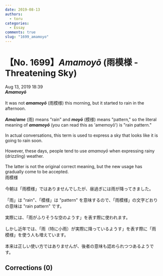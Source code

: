 ```yaml
---
date: 2019-08-13
authors:
  - toru
categories:
  - Essay
comments: true
slug: "1699_amamoyo"
---
```


# 【No. 1699】<strong><em>Amamoyō</em></strong> (雨模様 - Threatening Sky)
<div class="date">Aug 13, 2019 18:39</div>
<div id="post"><div id="body_show_ori">
<strong><em>Amamoyō</em></strong><br/><br/>It was not <strong><em>amamoyō</em></strong> (雨模様) this morning, but it started to rain in the afternoon.<br/><br/><strong><em>Ama/ame</em></strong> (雨) means "rain" and <strong><em>moyō</em></strong> (模様) means "pattern," so the literal meaning of <strong><em>amamoyō</em></strong> (you can read this as 'amemoyō') is "rain pattern."<br/><br/>In actual conversations, this term is used to express a sky that looks like it is going to rain soon.<br/><br/>However, these days, people tend to use <em>amamoyō</em> when expressing rainy (drizzling) weather.<br/><br/>The latter is not the original correct meaning, but the new usage has gradually come to be accepted.
</div></div>

<!-- more -->

<div id="post_ja"><div id="body_show_mo">
雨模様<br/><br/>今朝は「雨模様」ではありませんでしたが、昼過ぎには雨が降ってきました。<br/><br/>「雨」は "rain"、「模様」は "pattern" を意味するので、「雨模様」の文字どおりの意味は "rain pattern" です。<br/><br/>実際には、「雨がふりそうな空のようす」を表す際に使われます。<br/><br/>しかし近年では、「雨（特に小雨）が実際に降っているようす」を表す際に「雨模様」を使う人も増えています。<br/><br/>本来は正しい使い方ではありませんが、後者の意味も認められつつあるようです。
</div></div>

## Corrections (0)
